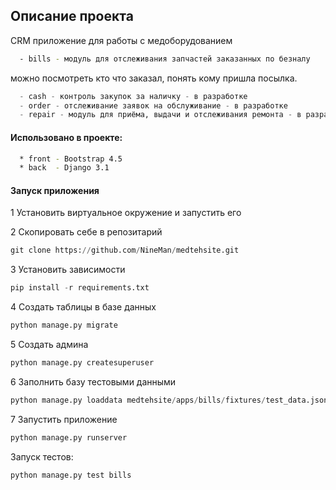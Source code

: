 ##  Описание проекта 

CRM приложение для работы с медоборудованием


```bash
  - bills - модуль для отслеживания запчастей заказанных по безналу
```
можно посмотреть кто что заказал, понять кому пришла посылка.

```python
  - cash - контроль закупок за наличку - в разработке
  - order - отслеживание заявок на обслуживание - в разработке
  - repair - модуль для приёма, выдачи и отслеживания ремонта - в разработке
```

#### Использовано в проекте:

```bash
  * front - Bootstrap 4.5
  * back  - Django 3.1
```

#### Запуск приложения

1 Установить виртуальное окружение и запустить его

2 Скопировать себе в репозитарий 

```python
git clone https://github.com/NineMan/medtehsite.git
```

3 Установить зависимости
  
```python
pip install -r requirements.txt
```
    
4 Создать таблицы в базе данных 
  
```python
python manage.py migrate
```
    
5 Создать админа
  
```python
python manage.py createsuperuser
```
    
6 Заполнить базу тестовыми данными
  
```python
python manage.py loaddata medtehsite/apps/bills/fixtures/test_data.json
``` 

7 Запустить приложение
  
```python
python manage.py runserver
```

Запуск тестов:

```python
python manage.py test bills
```

